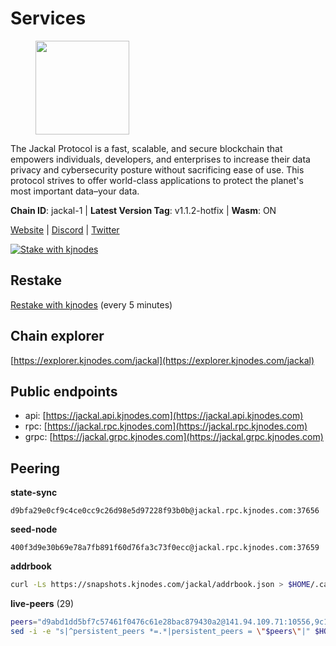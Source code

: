 # Services

<figure><img src="https://raw.githubusercontent.com/kj89/testnet_manuals/main/pingpub/logos/jackal.png" width="150" alt=""><figcaption></figcaption></figure>

The Jackal Protocol is a fast, scalable, and secure blockchain that empowers  individuals, developers, and enterprises to increase their data privacy and  cybersecurity posture without sacrificing ease of use. This protocol strives  to offer world-class applications to protect the planet's most important data–your data.

**Chain ID**: jackal-1 | **Latest Version Tag**: v1.1.2-hotfix | **Wasm**: ON

[Website](https://jackalprotocol.com) | [Discord](https://discord.com/invite/5GKym3p6rj) | [Twitter](https://twitter.com/Jackal_Protocol)

[![Stake with kjnodes](https://i.ibb.co/cr44Q8j/button-stake-with-kjnodes.png)](https://restake.app/jackal/jklvaloper1tr3wm3mdkz0tda6t7vavqnn7fe2g4un0f67xmt)

## Restake

[Restake with kjnodes](https://restake.app/jackal/jklvaloper1tr3wm3mdkz0tda6t7vavqnn7fe2g4un0f67xmt) (every 5 minutes)
## Chain explorer
[https://explorer.kjnodes.com/jackal](https://explorer.kjnodes.com/jackal)

## Public endpoints

* api: [https://jackal.api.kjnodes.com](https://jackal.api.kjnodes.com)
* rpc: [https://jackal.rpc.kjnodes.com](https://jackal.rpc.kjnodes.com)
* grpc: [https://jackal.grpc.kjnodes.com](https://jackal.grpc.kjnodes.com)

## Peering

**state-sync**

```text
d9bfa29e0cf9c4ce0cc9c26d98e5d97228f93b0b@jackal.rpc.kjnodes.com:37656
```

**seed-node**

```text
400f3d9e30b69e78a7fb891f60d76fa3c73f0ecc@jackal.rpc.kjnodes.com:37659
```

**addrbook**
```bash
curl -Ls https://snapshots.kjnodes.com/jackal/addrbook.json > $HOME/.canine/config/addrbook.json
```

**live-peers** (29)
```bash
peers="d9abd1dd5bf7c57461f0476c61e28bac879430a2@141.94.109.71:10556,9c149b35243970e1f8e0519f1f33f79f7d5bd91b@51.38.52.188:26638,11c23c5341d0ac69f9ebb3be9afa7fe0e134ece0@94.79.54.137:28656,55df88ae25223565af42ccd6b3b558b8e70bba31@213.239.216.252:26656,399068f8371dce4ae5d7cd7da2c965e765e68f4b@65.108.238.102:17556,d9bfa29e0cf9c4ce0cc9c26d98e5d97228f93b0b@65.109.88.38:37656,a877c11ecef83401dcc96c4499874ebc3f13367b@116.202.36.240:10756,159834da1073b793a9f6730841d827802051ed75@198.244.178.213:26656,ea35106e43dcec1e5c66319272da48df3dce7723@57.128.144.233:26656,24d557203af1734d8a9e94d1819f0920ee66845c@185.252.235.83:27656,c2842c76779913e05fa4256e3caab852e1782951@202.61.194.254:60756,dd3cab79ffae0aed4f519503b66e9403c69eeb14@85.237.193.101:25565,ff94a29e02de8369faf37c76d3c97684bbd51bd6@185.16.38.165:17556,0faa7f1099de2e02deebe09fcb52863056333265@144.202.72.17:26616,68b81df146d915f599775a18953bbefbd49d024a@193.70.33.64:17556,173c43436e2287f3660c344a5fd2386da4a61968@65.109.92.241:11126,fc905fe58d36875a833202ce53759d0ae6c11435@141.95.65.26:48656,dd7e72f0a71476e51c0a601a40d6fc02a1ae1a95@65.108.6.45:60856,26b6255375a592c3b0664bd474a6975f468c3785@88.99.164.158:11126,46d4495643f2579573a61e181a88de3b8f0acc4f@2.139.23.24:36656,ebc272824924ea1a27ea3183dd0b9ba713494f83@95.214.55.198:26906,460cf6a14f3fa0f3882400fbdcb80033105cac79@178.154.241.46:26656,7574e0ab179fc6cc47ac89284f4641790218540e@18.163.165.245:26626,a79da224ad9d4501dbf1d547986ebec55d56b951@135.181.128.114:17556,b511a0e15ac7afad376d9ea21d43bcc5f4ad06b5@65.109.122.105:61756,d709f7aa02cb0d49bd94dde1f4b339b7ab2c433c@172.105.104.182:26656,2a55d2e6cc5fa2dda8a484ab7d00f77f076d237f@141.95.47.216:26656,9bcaee1ad957fa75f60a6dd9d8870e53220794a9@104.37.187.214:60756,7adbbe1a5f867a0befcf1fd94f395dd8257d718f@73.40.151.121:15656"
sed -i -e "s|^persistent_peers *=.*|persistent_peers = \"$peers\"|" $HOME/.canine/config/config.toml
```
